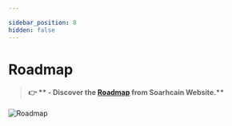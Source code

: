 ```yaml
---

sidebar_position: 8
hidden: false
---
```


# Roadmap

> #### :point_right:  ** - Discover the [Roadmap](https://www.soarchain.com/roadmap ) from Soarhcain Website.**

![Roadmap](/img/roadmap.jpg)

